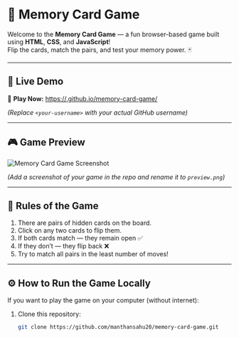 # 🧠 Memory Card Game  

Welcome to the **Memory Card Game** — a fun browser-based game built using **HTML**, **CSS**, and **JavaScript**!  
Flip the cards, match the pairs, and test your memory power. 🃏  

---

## 🚀 Live Demo  
🔗 **Play Now:** [https://<your-username>.github.io/memory-card-game/](https://manthansahu20.github.io/memory-card-game/)  

*(Replace `<your-username>` with your actual GitHub username)*  

---

## 🎮 Game Preview  
![Memory Card Game Screenshot](https://raw.githubusercontent.com/manthansahu20/memory-card-game/main/preview.png)  

*(Add a screenshot of your game in the repo and rename it to `preview.png`)*  

---

## 🧩 Rules of the Game

1. There are pairs of hidden cards on the board.  
2. Click on any two cards to flip them.  
3. If both cards match — they remain open ✅  
4. If they don’t — they flip back ❌  
5. Try to match all pairs in the least number of moves!  

---

## ⚙️ How to Run the Game Locally

If you want to play the game on your computer (without internet):

1. Clone this repository:
   ```bash
   git clone https://github.com/manthansahu20/memory-card-game.git

